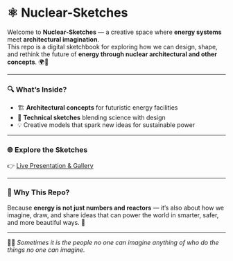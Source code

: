 # ⚛️ Nuclear-Sketches  

Welcome to **Nuclear-Sketches** — a creative space where **energy systems** meet **architectural imagination**.  
This repo is a digital sketchbook for exploring how we can design, shape, and rethink the future of **energy through nuclear architectural and other concepts**. 🌍🔋  

---

### 🔍 What’s Inside?
- 🏗️ **Architectural concepts** for futuristic energy facilities  
- 📐 **Technical sketches** blending science with design  
- 💡 Creative models that spark new ideas for sustainable power  

---

### 🌐 Explore the Sketches  
👉 [Live Presentation & Gallery](https://devloper-gazi.github.io/Nuclear-Sketches/)  

---

### 🔋 Why This Repo?
Because **energy is not just numbers and reactors** — it’s also about how we imagine, draw, and share ideas that can power the world in smarter, safer, and more beautiful ways. 🚀  

---

👨‍🔬 *Sometimes it is the people no one can imagine anything of who do the things no one can imagine.*  
